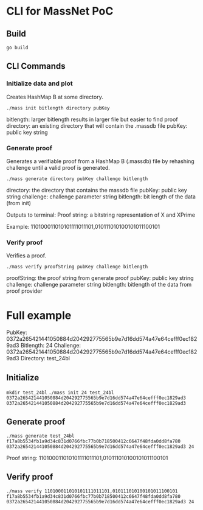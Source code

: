 # CLI for MassNet PoC

## Build

`go build`

## CLI Commands

### Initialize data and plot

Creates HashMap B at some directory.

`./mass init bitlength directory pubKey`

bitlength: larger bitlength results in larger file but easier to find proof
directory: an existing directory that will contain the .massdb file
pubKey: public key string

### Generate proof

Generates a verifiable proof from a HashMap B (.massdb) file by rehashing challenge until a valid proof is generated.

`./mass generate directory pubKey challenge bitlength`

directory: the directory that contains the massdb file
pubKey: public key string
challenge: challenge parameter string
bitlength: bit length of the data (from init)

Outputs to terminal:
Proof string: a bitstring representation of X and XPrime

Example: 110100011010101111011101,010111010100101011100101

### Verify proof

Verifies a proof.

`./mass verify proofString pubKey challenge bitlength`

proofString: the proof string from generate proof
pubKey: public key string
challenge: challenge parameter string
bitlength: bitlength of the data from proof provider

# Full example

PubKey: 0372a265421441050884d204292775565b9e7d16dd574a47e64cefff0ec1829ad3
Bitlength: 24
Challenge: 0372a265421441050884d204292775565b9e7d16dd574a47e64cefff0ec1829ad3
Directory: test_24bl

## Initialize

`mkdir test_24bl`
`./mass init 24 test_24bl 0372a265421441050884d204292775565b9e7d16dd574a47e64cefff0ec1829ad3 0372a265421441050884d204292775565b9e7d16dd574a47e64cefff0ec1829ad3`

## Generate proof

`./mass generate test_24bl f17a8b5534fb1a9d34c831d0766fbc77b0b718500412c6647f48fda0dd8fa780 0372a265421441050884d204292775565b9e7d16dd574a47e64cefff0ec1829ad3 24`

Proof string: 110100011010101111011101,010111010100101011100101

## Verify proof

`./mass verify 110100011010101111011101,010111010100101011100101 f17a8b5534fb1a9d34c831d0766fbc77b0b718500412c6647f48fda0dd8fa780 0372a265421441050884d204292775565b9e7d16dd574a47e64cefff0ec1829ad3 24`

